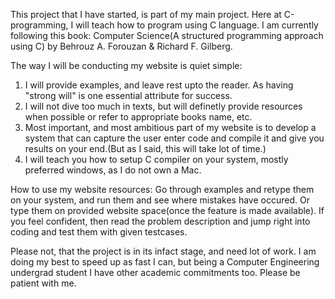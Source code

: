 This project that I have started, is part of my main project. Here at C-programming, I will teach how to program using C language. 
I am currently following this book: 
Computer Science(A structured programming approach using C) by Behrouz A. Forouzan & Richard F. Gilberg.

The way I will be conducting my website is quiet simple:
1. I will provide examples, and leave rest upto the reader.
As having "strong will" is one essential attribute for success. 
2. I will not dive too much in texts, but will definetly provide resources when possible or refer to appropriate books name, etc.
3. Most important, and most ambitious part of my website is to develop a system that can capture the user enter code and compile it and give you results on your end.(But as I said, this will take lot of time.)
4. I will teach you how to setup C compiler on your system, mostly preferred windows, as I do not own a Mac.

How to use my website resources:
Go through examples and retype them on your system, and run them and see where mistakes have occured. Or type them on provided website space(once the feature is made available). If you feel confident, then read the problem description and jump right into coding and test them with given testcases.

Please not, that the project is in its infact stage, and need lot of work. I am doing my best to speed up as fast I can, but being a Computer Engineering undergrad student I have other academic commitments too. Please be patient with me.
